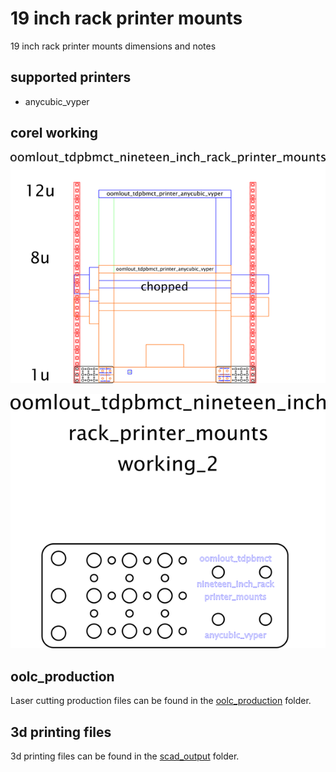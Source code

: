 # 19 inch rack printer mounts


19 inch rack printer mounts dimensions and notes  
## supported printers  
* anycubic_vyper
  



## corel working
![](working_600.png) 



![](working_2_600.png) 
















## oolc_production
Laser cutting production files can be found in the [oolc_production](oolc_production) folder.

## 3d printing files
3d printing files can be found in the [scad_output](scad_output) folder.

